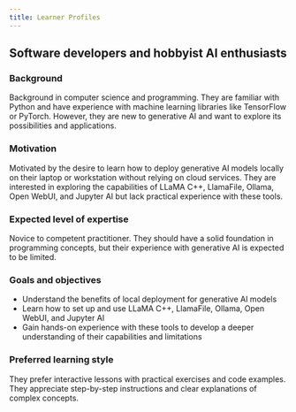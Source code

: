 ```yaml
---
title: Learner Profiles
---
```


## Software developers and hobbyist AI enthusiasts

### Background 

Background in computer science and programming. They are familiar with Python and have experience with machine learning libraries like TensorFlow or PyTorch. However, they are new to generative AI and want to explore its possibilities and applications.

### Motivation

Motivated by the desire to learn how to deploy generative AI models locally on their laptop or workstation without relying on cloud services. They are interested in exploring the capabilities of LLaMA C++, LlamaFile, Ollama, Open WebUI, and Jupyter AI but lack practical experience with these tools.

### Expected level of expertise

Novice to competent practitioner. They should have a solid foundation in programming concepts, but their experience with generative AI is expected to be limited.

### Goals and objectives

* Understand the benefits of local deployment for generative AI models
* Learn how to set up and use LLaMA C++, LlamaFile, Ollama, Open WebUI, and Jupyter AI
* Gain hands-on experience with these tools to develop a deeper understanding of their capabilities and limitations

### Preferred learning style

They prefer interactive lessons with practical exercises and code examples. They appreciate step-by-step instructions and clear explanations of complex concepts.
